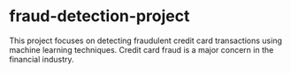 # fraud-detection-project
This project focuses on detecting fraudulent credit card transactions using machine learning techniques. Credit card fraud is a major concern in the financial industry.
